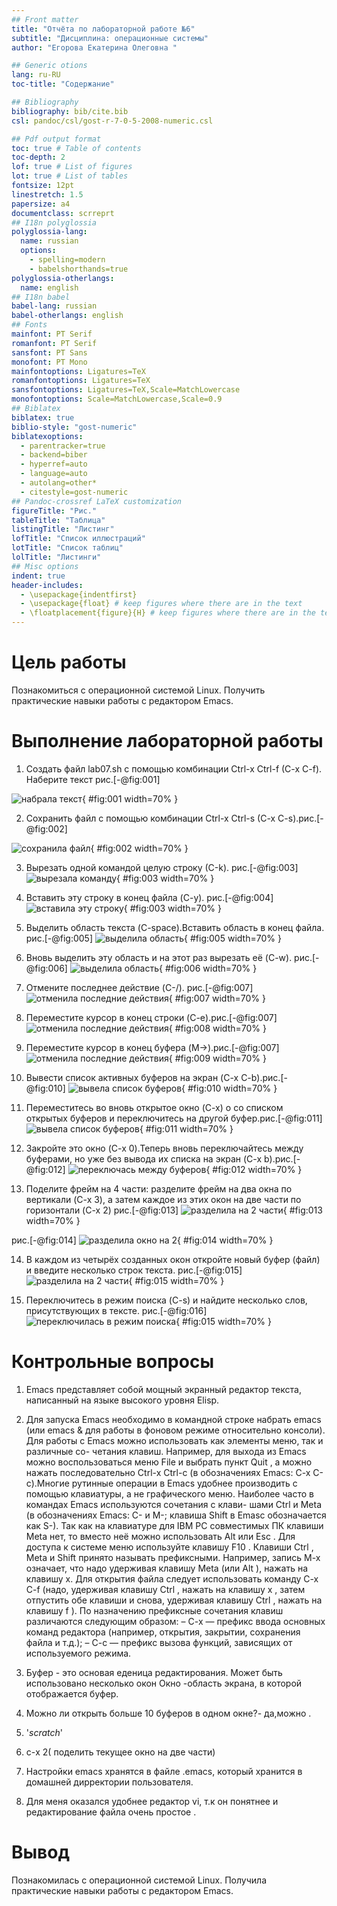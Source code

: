 ```yaml
---
## Front matter
title: "Отчёта по лабораторной работе №6"
subtitle: "Дисциплина: операционные системы"
author: "Егорова Екатерина Олеговна "

## Generic otions
lang: ru-RU
toc-title: "Содержание"

## Bibliography
bibliography: bib/cite.bib
csl: pandoc/csl/gost-r-7-0-5-2008-numeric.csl

## Pdf output format
toc: true # Table of contents
toc-depth: 2
lof: true # List of figures
lot: true # List of tables
fontsize: 12pt
linestretch: 1.5
papersize: a4
documentclass: scrreprt
## I18n polyglossia
polyglossia-lang:
  name: russian
  options:
	- spelling=modern
	- babelshorthands=true
polyglossia-otherlangs:
  name: english
## I18n babel
babel-lang: russian
babel-otherlangs: english
## Fonts
mainfont: PT Serif
romanfont: PT Serif
sansfont: PT Sans
monofont: PT Mono
mainfontoptions: Ligatures=TeX
romanfontoptions: Ligatures=TeX
sansfontoptions: Ligatures=TeX,Scale=MatchLowercase
monofontoptions: Scale=MatchLowercase,Scale=0.9
## Biblatex
biblatex: true
biblio-style: "gost-numeric"
biblatexoptions:
  - parentracker=true
  - backend=biber
  - hyperref=auto
  - language=auto
  - autolang=other*
  - citestyle=gost-numeric
## Pandoc-crossref LaTeX customization
figureTitle: "Рис."
tableTitle: "Таблица"
listingTitle: "Листинг"
lofTitle: "Список иллюстраций"
lotTitle: "Список таблиц"
lolTitle: "Листинги"
## Misc options
indent: true
header-includes:
  - \usepackage{indentfirst}
  - \usepackage{float} # keep figures where there are in the text
  - \floatplacement{figure}{H} # keep figures where there are in the text
---
```


# Цель работы
Познакомиться с операционной системой Linux. Получить практические навыки работы с редактором Emacs.



# Выполнение лабораторной работы

 1. Создать файл lab07.sh с помощью комбинации Ctrl-x Ctrl-f (C-x C-f). Наберите текст рис.[-@fig:001]
 
![ набрала текст  ](screen9/img1.png){ #fig:001 width=70% } 
 
 2. Сохранить файл с помощью комбинации Ctrl-x Ctrl-s (C-x C-s).рис.[-@fig:002]
 
 ![ сохранила файл ](screen9/img2.png){ #fig:002 width=70% } 
 
 
 3.  Вырезать одной командой целую строку (С-k). рис.[-@fig:003]
 ![ вырезала команду   ](screen9/img3.png){ #fig:003 width=70% } 
 
 
 4. Вставить эту строку в конец файла (C-y). рис.[-@fig:004]
 ![  вставила эту строку   ](screen9/img4.png){ #fig:003 width=70% } 
 
 5. Выделить область текста (C-space).Вставить область в конец файла. рис.[-@fig:005]
 ![  выделила область ](screen9/img5.png){ #fig:005 width=70% }
 
 6. Вновь выделить эту область и на этот раз вырезать её (C-w). рис.[-@fig:006]
![  выделила область ](screen9/img5.png){ #fig:006 width=70% }

7.  Отмените последнее действие (C-/). рис.[-@fig:007]
 ![   отменила последние действия  ](screen9/img3.png){ #fig:007 width=70% }

8. Переместите курсор в конец строки (C-e).рис.[-@fig:007]
 ![   отменила последние действия  ](screen9/img9.png){ #fig:008 width=70% }

9. Переместите курсор в конец буфера (M->).рис.[-@fig:007]
 ![   отменила последние действия  ](screen9/img9.png){ #fig:009 width=70% }


10. Вывести список активных буферов на экран (C-x C-b).рис.[-@fig:010]
 ![    вывела список буферов     ](screen9/img10.png){ #fig:010 width=70% }

11. Переместитесь во вновь открытое окно (C-x) o со списком открытых буферов
и переключитесь на другой буфер.рис.[-@fig:011]
 ![    вывела  список буферов     ](screen9/img11.png){ #fig:011 width=70% }

12. Закройте это окно (C-x 0).Теперь вновь переключайтесь между буферами, но уже без вывода их списка на
экран (C-x b).рис.[-@fig:012]
 ![ переключась между буферов ](screen9/img11.png){ #fig:012 width=70% }


13. Поделите фрейм на 4 части: разделите фрейм на два окна по вертикали (C-x 3),
а затем каждое из этих окон на две части по горизонтали (C-x 2) рис.[-@fig:013]
 ![    разделила на 2 части       ](screen9/img12.png){ #fig:013 width=70% }

 рис.[-@fig:014]
 ![       разделила окно на 2     ](screen9/img13.png){ #fig:014 width=70% }

14. В каждом из четырёх созданных окон откройте новый буфер (файл) и введите
несколько строк текста. рис.[-@fig:015]
 ![    разделила на 2 части       ](screen9/img13.png){ #fig:015 width=70% }


15. Переключитесь в режим поиска (C-s) и найдите несколько слов, присутствующих
в тексте. рис.[-@fig:016]
 ![    переключилась в режим поиска          ](screen9/img14.png){ #fig:015 width=70% }
# Контрольные вопросы


1. Emacs представляет собой мощный экранный редактор текста, написанный на языке
высокого уровня Elisp.


2. Для запуска Emacs необходимо в командной строке набрать emacs (или emacs & для
работы в фоновом режиме относительно консоли).
Для работы с Emacs можно использовать как элементы меню, так и различные со-
четания клавиш. Например, для выхода из Emacs можно воспользоваться меню File
и выбрать пункт Quit , а можно нажать последовательно Ctrl-x Ctrl-c (в обозначениях
Emacs: C-x C-c).Многие рутинные операции в Emacs удобнее производить с помощью клавиатуры, а не
графического меню. Наиболее часто в командах Emacs используются сочетания c клави-
шами Ctrl и Meta (в обозначениях Emacs: C- и M-; клавиша Shift в Emasc обозначается
как S-). Так как на клавиатуре для IBM PC совместимых ПК клавиши Meta нет, то вместо
неё можно использовать Alt или Esc . Для доступа к системе меню используйте клавишу
F10 .
Клавиши Ctrl , Meta и Shift принято называть префиксными. Например, запись M-x
означает, что надо удерживая клавишу Meta (или Alt ), нажать на клавишу x. Для открытия
файла следует использовать команду C-x C-f (надо, удерживая клавишу Ctrl , нажать на
клавишу x , затем отпустить обе клавиши и снова, удерживая клавишу Ctrl , нажать на
клавишу f ).
По назначению префиксные сочетания клавиш различаются следующим образом:
– C-x — префикс ввода основных команд редактора (например, открытия, закрытии,
сохранения файла и т.д.);
– C-c — префикс вызова функций, зависящих от используемого режима.


3. Буфер - это основая еденица редактирования. Может быть использовано  несколько окон
Окно -область экрана, в которой отображается буфер.
4. Можно ли открыть больше 10 буферов в одном окне?- да,можно .
5. '*scratch*'
6. с-x 2( поделить текущее окно на две части)
7. Настройки emacs хранятся в файле .emacs, который хранится в домашней дирректории пользователя. 
8. Для меня оказался удобнее редактор vi, т.к он понятнее и редактирование файла очень простое . 




# Вывод
Познакомилась с операционной системой Linux. Получила практические навыки работы с редактором Emacs.
